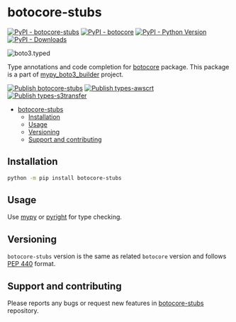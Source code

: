 # botocore-stubs

[![PyPI - botocore-stubs](https://img.shields.io/pypi/v/botocore-stubs.svg?color=blue&label=botocore-stubs)](https://pypi.org/project/botocore-stubs)
[![PyPI - botocore](https://img.shields.io/pypi/v/botocore.svg?color=blue&label=botocore)](https://pypi.org/project/botocore)
[![PyPI - Python Version](https://img.shields.io/pypi/pyversions/botocore-stubs.svg?color=blue)](https://pypi.org/project/botocore-stubs)
[![PyPI - Downloads](https://static.pepy.tech/badge/botocore-stubs)](https://pepy.tech/project/botocore-stubs)

![boto3.typed](https://github.com/youtype/mypy_boto3_builder/raw/main/logo.png)

Type annotations and code completion for [botocore](https://pypi.org/project/botocore/) package.
This package is a part of [mypy_boto3_builder](https://github.com/youtype/mypy_boto3_builder) project.

[![Publish botocore-stubs](https://github.com/youtype/botocore-stubs/actions/workflows/publish_on_update.yml/badge.svg)](https://github.com/youtype/botocore-stubs/actions/workflows/publish_on_update.yml)
[![Publish types-awscrt](https://github.com/youtype/types-awscrt/actions/workflows/publish_on_update.yml/badge.svg)](https://github.com/youtype/types-awscrt/actions/workflows/publish_on_update.yml)
[![Publish types-s3transfer](https://github.com/youtype/types-s3transfer/actions/workflows/publish_on_update.yml/badge.svg)](https://github.com/youtype/types-s3transfer/actions/workflows/publish_on_update.yml)

- [botocore-stubs](#botocore-stubs)
  - [Installation](#installation)
  - [Usage](#usage)
  - [Versioning](#versioning)
  - [Support and contributing](#support-and-contributing)

## Installation

```bash
python -m pip install botocore-stubs
```

## Usage

Use [mypy](https://github.com/python/mypy) or [pyright](https://github.com/microsoft/pyright) for type checking.

## Versioning

`botocore-stubs` version is the same as related `botocore` version and follows
[PEP 440](https://www.python.org/dev/peps/pep-0440/) format.

## Support and contributing

Please reports any bugs or request new features in
[botocore-stubs](https://github.com/youtype/botocore-stubs/issues/) repository.
